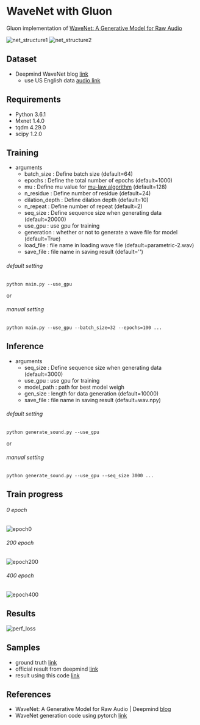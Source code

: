 <!---
  Licensed to the Apache Software Foundation (ASF) under one
  or more contributor license agreements.  See the NOTICE file
  distributed with this work for additional information
  regarding copyright ownership.  The ASF licenses this file
  to you under the Apache License, Version 2.0 (the
  "License"); you may not use this file except in compliance
  with the License.  You may obtain a copy of the License at

    http://www.apache.org/licenses/LICENSE-2.0

  Unless required by applicable law or agreed to in writing,
  software distributed under the License is distributed on an
  "AS IS" BASIS, WITHOUT WARRANTIES OR CONDITIONS OF ANY
  KIND, either express or implied.  See the License for the
  specific language governing permissions and limitations
  under the License.
--->

# WaveNet with Gluon

Gluon implementation of [WaveNet: A Generative Model for Raw Audio](https://arxiv.org/abs/1609.03499)

![net_structure1](https://github.com/dmlc/web-data/blob/master/mxnet/example/gluon/wavenet/net_struc1.png)
![net_structure2](https://github.com/dmlc/web-data/blob/master/mxnet/example/gluon/wavenet/net_struc2.png)

## Dataset
- Deepmind WaveNet blog [link](https://deepmind.com/blog/wavenet-generative-model-raw-audio/)
   - use US English data [audio link](https://storage.googleapis.com/deepmind-media/pixie/us-english/parametric-2.wav)

## Requirements
- Python 3.6.1
- Mxnet 1.4.0
- tqdm 4.29.0
- scipy 1.2.0

## Training

- arguments
  - batch_size : Define batch size (default=64)
  - epochs : Define the total number of epochs (default=1000)
  - mu : Define mu value for [mu-law algorithm](https://en.wikipedia.org/wiki/%CE%9C-law_algorithm) (default=128)
  - n_residue : Define number of residue (default=24)
  - dilation_depth : Define dilation depth (default=10)
  - n_repeat : Define number of repeat (default=2)
  - seq_size : Define sequence size when generating data (default=20000)
  - use_gpu : use gpu for training
  - generation : whether or not to generate a wave file for model (default=True)
  - load_file : file name in loading wave file (default=parametric-2.wav)
  - save_file : file name in saving result (default='')

###### default setting
```
python main.py --use_gpu
``` 
or

###### manual setting
```
python main.py --use_gpu --batch_size=32 --epochs=100 ...
```

## Inference

- arguments
  - seq_size : Define sequence size when generating data (default=3000)
  - use_gpu : use gpu for training
  - model_path : path for best model weigh
  - gen_size : length for data generation (default=10000)
  - save_file : file name in saving result (default=wav.npy)

###### default setting
```
python generate_sound.py --use_gpu
``` 
or

###### manual setting
```
python generate_sound.py --use_gpu --seq_size 3000 ...
```

## Train progress
###### 0 epoch
![epoch0](https://github.com/dmlc/web-data/blob/master/mxnet/example/gluon/wavenet/progress_epoch0.png)

###### 200 epoch
![epoch200](https://github.com/dmlc/web-data/blob/master/mxnet/example/gluon/wavenet/progress_epoch200.png)

###### 400 epoch
![epoch400](https://github.com/dmlc/web-data/blob/master/mxnet/example/gluon/wavenet/progress_epoches400.png)


## Results
![perf_loss](https://github.com/dmlc/web-data/blob/master/mxnet/example/gluon/wavenet/loss.png)


## Samples
- ground truth [link](https://soundcloud.com/seung-hwan-jung-375239472/us-english-ground-truth)
- official result from deepmind [link](https://soundcloud.com/seung-hwan-jung-375239472/official-result-from-deepmind)
- result using this code [link](https://soundcloud.com/seung-hwan-jung-375239472/wavenet-gen-rst)

## References
- WaveNet: A Generative Model for Raw Audio | Deepmind [blog](https://deepmind.com/blog/wavenet-generative-model-raw-audio/)
- WaveNet generation code using pytorch [link](https://gist.github.com/lirnli/4282fcdfb383bb160cacf41d8c783c70#file-pytorch-wavenet-ipynb)

